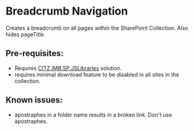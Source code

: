 # Breadcrumb Navigation
Creates a breadcrumb on all pages within the SharePoint Collection.  Also hides pageTitle.

## Pre-requisites:
- Requires [CITZ.IMB.SP.JSLibraries](../jslibraries) solution.
- requires minimal download feature to be disabled in all sites in the collection.

## Known issues:
- apostraphes in a folder name results in a broken link.  Don't use apostraphes.